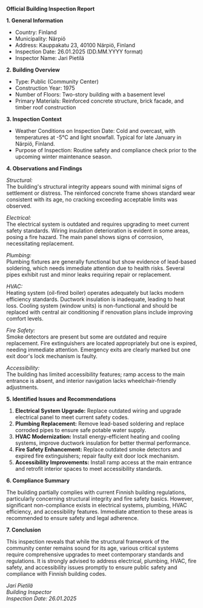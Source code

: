 **Official Building Inspection Report**

**1. General Information**

- Country: Finland
- Municipality: Närpiö
- Address: Kauppakatu 23, 40100 Närpiö, Finland
- Inspection Date: 26.01.2025 (DD.MM.YYYY format)
- Inspector Name: Jari Pietilä

**2. Building Overview**

- Type: Public (Community Center)
- Construction Year: 1975
- Number of Floors: Two-story building with a basement level
- Primary Materials: Reinforced concrete structure, brick facade, and timber roof construction

**3. Inspection Context**

- Weather Conditions on Inspection Date: Cold and overcast, with temperatures at -5°C and light snowfall. Typical for late January in Närpiö, Finland.
- Purpose of Inspection: Routine safety and compliance check prior to the upcoming winter maintenance season.

**4. Observations and Findings**

*Structural:*  
The building's structural integrity appears sound with minimal signs of settlement or distress. The reinforced concrete frame shows standard wear consistent with its age, no cracking exceeding acceptable limits was observed.

*Electrical:*  
The electrical system is outdated and requires upgrading to meet current safety standards. Wiring insulation deterioration is evident in some areas, posing a fire hazard. The main panel shows signs of corrosion, necessitating replacement.

*Plumbing:*  
Plumbing fixtures are generally functional but show evidence of lead-based soldering, which needs immediate attention due to health risks. Several pipes exhibit rust and minor leaks requiring repair or replacement.

*HVAC:*  
Heating system (oil-fired boiler) operates adequately but lacks modern efficiency standards. Ductwork insulation is inadequate, leading to heat loss. Cooling system (window units) is non-functional and should be replaced with central air conditioning if renovation plans include improving comfort levels.

*Fire Safety:*  
Smoke detectors are present but some are outdated and require replacement. Fire extinguishers are located appropriately but one is expired, needing immediate attention. Emergency exits are clearly marked but one exit door's lock mechanism is faulty.

*Accessibility:*  
The building has limited accessibility features; ramp access to the main entrance is absent, and interior navigation lacks wheelchair-friendly adjustments.

**5. Identified Issues and Recommendations**

1. **Electrical System Upgrade:** Replace outdated wiring and upgrade electrical panel to meet current safety codes.
2. **Plumbing Replacement:** Remove lead-based soldering and replace corroded pipes to ensure safe potable water supply.
3. **HVAC Modernization:** Install energy-efficient heating and cooling systems, improve ductwork insulation for better thermal performance.
4. **Fire Safety Enhancement:** Replace outdated smoke detectors and expired fire extinguishers; repair faulty exit door lock mechanism.
5. **Accessibility Improvements:** Install ramp access at the main entrance and retrofit interior spaces to meet accessibility standards.

**6. Compliance Summary**

The building partially complies with current Finnish building regulations, particularly concerning structural integrity and fire safety basics. However, significant non-compliance exists in electrical systems, plumbing, HVAC efficiency, and accessibility features. Immediate attention to these areas is recommended to ensure safety and legal adherence.

**7. Conclusion**

This inspection reveals that while the structural framework of the community center remains sound for its age, various critical systems require comprehensive upgrades to meet contemporary standards and regulations. It is strongly advised to address electrical, plumbing, HVAC, fire safety, and accessibility issues promptly to ensure public safety and compliance with Finnish building codes.

_Jari Pietilä_  
_Building Inspector_  
_Inspection Date: 26.01.2025_